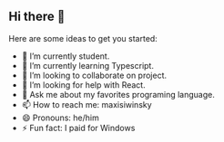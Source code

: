 ## Hi there 👋

Here are some ideas to get you started:

- 🔭 I’m currently student.
- 🌱 I’m currently learning Typescript.
- 👯 I’m looking to collaborate on project.
- 🤔 I’m looking for help with React.
- 💬 Ask me about my favorites programing language.
- 📫 How to reach me: maxisiwinsky
- 😄 Pronouns: he/him
- ⚡ Fun fact: I paid for Windows 

